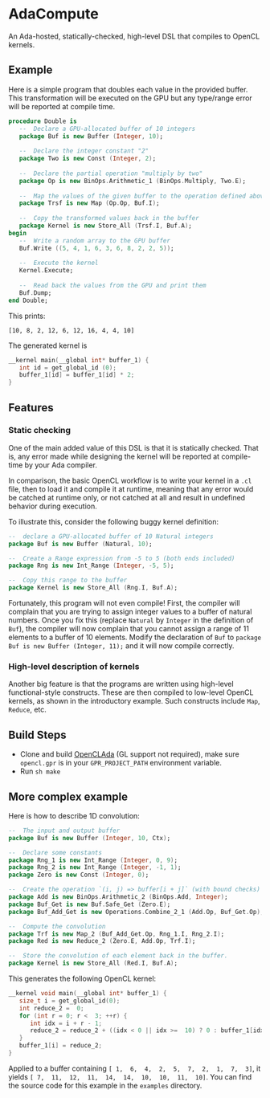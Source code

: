 # AdaCompute
An Ada-hosted, statically-checked, high-level DSL that compiles to OpenCL kernels.

## Example

Here is a simple program that doubles each value in the provided buffer. This transformation will be executed on the GPU but any type/range error will be reported at compile time.

```ada
procedure Double is
   --  Declare a GPU-allocated buffer of 10 integers
   package Buf is new Buffer (Integer, 10);
   
   --  Declare the integer constant "2"
   package Two is new Const (Integer, 2);
   
   --  Declare the partial operation "multiply by two"
   package Op is new BinOps.Arithmetic_1 (BinOps.Multiply, Two.E);
   
   --  Map the values of the given buffer to the operation defined above
   package Trsf is new Map (Op.Op, Buf.I);
   
   --  Copy the transformed values back in the buffer
   package Kernel is new Store_All (Trsf.I, Buf.A);
begin
   --  Write a random array to the GPU buffer
   Buf.Write ((5, 4, 1, 6, 3, 6, 8, 2, 2, 5));
   
   --  Execute the kernel
   Kernel.Execute;
   
   --  Read back the values from the GPU and print them
   Buf.Dump;
end Double;
```
This prints:

```
[10, 8, 2, 12, 6, 12, 16, 4, 4, 10]
```

The generated kernel is

```c
__kernel main(__global int* buffer_1) {
   int id = get_global_id (0);
   buffer_1[id] = buffer_1[id] * 2;
}
```

## Features

### Static checking

One of the main added value of this DSL is that it is statically checked. That is, any error made while designing the kernel will be reported at compile-time by your Ada compiler.

In comparison, the basic OpenCL workflow is to write your kernel in a `.cl` file, then to load it and compile it at runtime, meaning that any error would be catched at runtime only, or not catched at all and result in undefined behavior during execution.

To illustrate this, consider the following buggy kernel definition:
```ada
--  declare a GPU-allocated buffer of 10 Natural integers
package Buf is new Buffer (Natural, 10);

--  Create a Range expression from -5 to 5 (both ends included)
package Rng is new Int_Range (Integer, -5, 5);

--  Copy this range to the buffer
package Kernel is new Store_All (Rng.I, Buf.A);
```

Fortunately, this program will not even compile! First, the compiler will complain that you are trying to assign integer
values to a buffer of natural numbers. Once you fix this (replace `Natural` by `Integer` in the definition of `Buf`), the compiler will now complain that you cannot assign a range of 11 elements to a buffer of 10 elements. Modify the declaration of `Buf` to `package Buf is new Buffer (Integer, 11);` and it will now compile correctly.

### High-level description of kernels

Another big feature is that the programs are written using high-level functional-style constructs. These are then compiled to low-level OpenCL kernels, as shown in the introductory example. Such constructs include `Map`, `Reduce`, etc. 

## Build Steps

- Clone and build [OpenCLAda](https://github.com/flyx/OpenCLAda) (GL support not required), make sure `opencl.gpr` is in your `GPR_PROJECT_PATH` environment variable.
- Run `sh make`

## More complex example

Here is how to describe 1D convolution:

```ada
--  The input and output buffer
package Buf is new Buffer (Integer, 10, Ctx);

--  Declare some constants
package Rng_1 is new Int_Range (Integer, 0, 9);
package Rng_2 is new Int_Range (Integer, -1, 1);
package Zero is new Const (Integer, 0);

--  Create the operation `(i, j) => buffer[i + j]` (with bound checks)
package Add is new BinOps.Arithmetic_2 (BinOps.Add, Integer);
package Buf_Get is new Buf.Safe_Get (Zero.E);
package Buf_Add_Get is new Operations.Combine_2_1 (Add.Op, Buf_Get.Op);

--  Compute the convolution
package Trf is new Map_2 (Buf_Add_Get.Op, Rng_1.I, Rng_2.I);
package Red is new Reduce_2 (Zero.E, Add.Op, Trf.I);

--  Store the convolution of each element back in the buffer.
package Kernel is new Store_All (Red.I, Buf.A);
```

This generates the following OpenCL kernel:

```c
__kernel void main(__global int* buffer_1) {
   size_t i = get_global_id(0);
   int reduce_2 =  0;
   for (int r = 0; r <  3; ++r) {
      int idx = i + r - 1;
      reduce_2 = reduce_2 + ((idx < 0 || idx >=  10) ? 0 : buffer_1[idx]);
   }
   buffer_1[i] = reduce_2;
}
```

Applied to a buffer containing `[ 1,  6,  4,  2,  5,  7,  2,  1,  7,  3]`, it yields `[ 7,  11,  12,  11,  14,  14,  10,  10,  11,  10]`. You can find the source code for this example in the `examples` directory.
